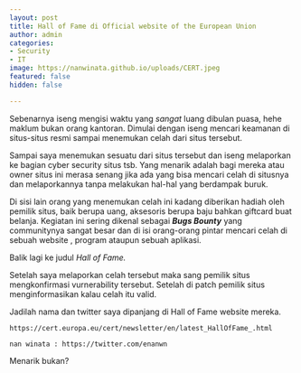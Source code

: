 ```yaml
---
layout: post
title: Hall of Fame di Official website of the European Union
author: admin
categories:
- Security
- IT
image: https://nanwinata.github.io/uploads/CERT.jpeg
featured: false
hidden: false

---
```

Sebenarnya iseng mengisi waktu yang _sangat_ luang dibulan puasa, hehe maklum bukan orang kantoran. Dimulai dengan iseng mencari keamanan di situs-situs resmi sampai menemukan celah dari situs tersebut.

Sampai saya menemukan sesuatu dari situs tersebut dan iseng melaporkan ke bagian cyber security situs tsb. Yang menarik adalah bagi mereka atau owner situs ini merasa senang jika ada yang bisa mencari celah di situsnya dan melaporkannya tanpa melakukan hal-hal yang berdampak buruk.

Di sisi lain orang yang menemukan celah ini kadang diberikan hadiah oleh pemilik situs, baik berupa uang, aksesoris berupa baju bahkan giftcard buat belanja. Kegiatan ini sering dikenal sebagai **_Bugs Bounty_** yang communitynya sangat besar dan di isi orang-orang pintar mencari celah di sebuah website , program ataupun sebuah aplikasi.

Balik lagi ke judul _Hall of Fame._

Setelah saya melaporkan celah tersebut maka sang pemilik situs mengkonfirmasi vurnerability tersebut. Setelah di patch pemilik situs menginformasikan kalau celah itu valid.

Jadilah nama dan twitter saya dipanjang di Hall of Fame website mereka.

    https://cert.europa.eu/cert/newsletter/en/latest_HallOfFame_.html
    
    nan winata : https://twitter.com/enanwn

Menarik bukan?